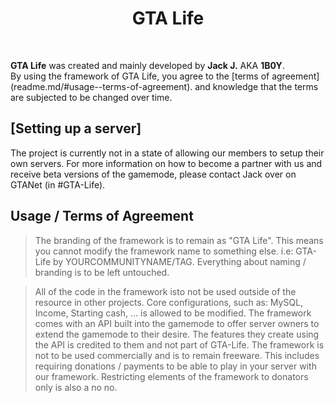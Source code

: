 <h1 align="center">GTA Life</h1>
<p align="center">
	<a href="https://img.shields.io/badge/revision-1-lightgrey.svg" alt="GTA Life Revision"></a>
	&nbsp;&nbsp;&nbsp;
	<a href="https://img.shields.io/badge/Version-Potatoes-green.svg" alt="GTA Life Version name"></a>
	&nbsp;&nbsp;&nbsp;
	<a href="https://img.shields.io/badge/MTA-v1.6-green.svg" alt="MTA Version"></a>
</p>

<b>GTA Life</b> was created and mainly developed by <b>Jack J.</b> AKA <b>1B0Y</b>.<br>
By using the framework of GTA Life, you agree to the [terms of agreement] (readme.md/#usage--terms-of-agreement). and knowledge that the terms are subjected to be changed over time.<br>

[Setting up a server]
----------------------
The project is currently not in a state of allowing our members to setup their own servers. For more information on how to become a partner with us and receive beta versions of the gamemode, please contact Jack over on GTANet (in #GTA-Life).

Usage / Terms of Agreement
--------------------------
> The branding of the framework is to remain as "GTA Life". This means you cannot modify the framework name to something else. i.e: GTA-Life by YOURCOMMUNITYNAME/TAG. Everything about naming / branding is to be left untouched.

> All of the code in the framework isto not be used outside of the resource in other projects.
> Core configurations, such as: MySQL, Income, Starting cash, ... is allowed to be modified.
> The framework comes with an API built into the gamemode to offer server owners to extend the gamemode to their desire. The features they create using the API is credited to them and not part of GTA-Life.
> The framework is not to be used commercially and is to remain freeware. This includes requiring donations / payments to be able to play in your server with our framework. Restricting elements of the framework to donators only is also a no no.
